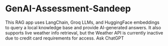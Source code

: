 # GenAI-Assessment-Sandeep
This RAG app uses LangChain, Groq LLMs, and HuggingFace embeddings to query a local knowledge base and provide AI-generated answers. It also supports live weather info retrieval, but the Weather API is currently inactive due to credit card requirements for access.          Ask ChatGPT
